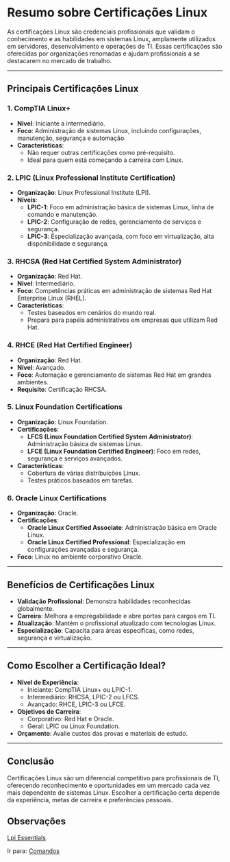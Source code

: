 # Resumo sobre Certificações Linux

As certificações Linux são credenciais profissionais que validam o conhecimento e as habilidades em sistemas Linux, amplamente utilizados em servidores, desenvolvimento e operações de TI. Essas certificações são oferecidas por organizações renomadas e ajudam profissionais a se destacarem no mercado de trabalho.

---

## Principais Certificações Linux

### 1. **CompTIA Linux+**
- **Nível**: Iniciante a intermediário.
- **Foco**: Administração de sistemas Linux, incluindo configurações, manutenção, segurança e automação.
- **Características**:
  - Não requer outras certificações como pré-requisito.
  - Ideal para quem está começando a carreira com Linux.

### 2. **LPIC (Linux Professional Institute Certification)**
- **Organização**: Linux Professional Institute (LPI).
- **Níveis**:
  - **LPIC-1**: Foco em administração básica de sistemas Linux, linha de comando e manutenção.
  - **LPIC-2**: Configuração de redes, gerenciamento de serviços e segurança.
  - **LPIC-3**: Especialização avançada, com foco em virtualização, alta disponibilidade e segurança.

### 3. **RHCSA (Red Hat Certified System Administrator)**
- **Organização**: Red Hat.
- **Nível**: Intermediário.
- **Foco**: Competências práticas em administração de sistemas Red Hat Enterprise Linux (RHEL).
- **Características**:
  - Testes baseados em cenários do mundo real.
  - Prepara para papéis administrativos em empresas que utilizam Red Hat.

### 4. **RHCE (Red Hat Certified Engineer)**
- **Organização**: Red Hat.
- **Nível**: Avançado.
- **Foco**: Automação e gerenciamento de sistemas Red Hat em grandes ambientes.
- **Requisito**: Certificação RHCSA.

### 5. **Linux Foundation Certifications**
- **Organização**: Linux Foundation.
- **Certificações**:
  - **LFCS (Linux Foundation Certified System Administrator)**: Administração básica de sistemas Linux.
  - **LFCE (Linux Foundation Certified Engineer)**: Foco em redes, segurança e serviços avançados.
- **Características**:
  - Cobertura de várias distribuições Linux.
  - Testes práticos baseados em tarefas.

### 6. **Oracle Linux Certifications**
- **Organização**: Oracle.
- **Certificações**:
  - **Oracle Linux Certified Associate**: Administração básica em Oracle Linux.
  - **Oracle Linux Certified Professional**: Especialização em configurações avançadas e segurança.
- **Foco**: Linux no ambiente corporativo Oracle.

---

## Benefícios de Certificações Linux
- **Validação Profissional**: Demonstra habilidades reconhecidas globalmente.
- **Carreira**: Melhora a empregabilidade e abre portas para cargos em TI.
- **Atualização**: Mantém o profissional atualizado com tecnologias Linux.
- **Especialização**: Capacita para áreas específicas, como redes, segurança e virtualização.

---

## Como Escolher a Certificação Ideal?
- **Nível de Experiência**:
  - Iniciante: CompTIA Linux+ ou LPIC-1.
  - Intermediário: RHCSA, LPIC-2 ou LFCS.
  - Avançado: RHCE, LPIC-3 ou LFCE.
- **Objetivos de Carreira**:
  - Corporativo: Red Hat e Oracle.
  - Geral: LPIC ou Linux Foundation.
- **Orçamento**: Avalie custos das provas e materiais de estudo.

---

## Conclusão
Certificações Linux são um diferencial competitivo para profissionais de TI, oferecendo reconhecimento e oportunidades em um mercado cada vez mais dependente de sistemas Linux. Escolher a certificação certa depende da experiência, metas de carreira e preferências pessoais.

## Observações
[Lpi Essentials](https://www.lpi.org/pt-br/our-certifications/linux-essentials-overview/)


Ir para: [Comandos](../Comandos/1_Sistemas_de_arquivos.md)
